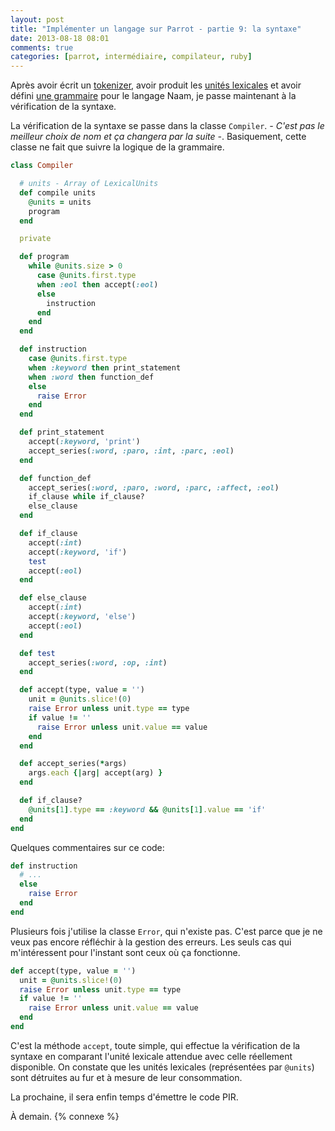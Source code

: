 ```yaml
---
layout: post
title: "Implémenter un langage sur Parrot - partie 9: la syntaxe"
date: 2013-08-18 08:01
comments: true
categories: [parrot, intermédiaire, compilateur, ruby]
---
```


Après avoir écrit un 
[tokenizer](http://lkdjiin.github.io/blog/2013/08/12/parrot-6-ecrire-le-tokenizer/),
avoir produit les [unités lexicales](http://lkdjiin.github.io/blog/2013/08/13/implementer-un-langage-sur-parrot-partie-7-le-lexer/)
et avoir défini
[une grammaire](http://lkdjiin.github.io/blog/2013/08/17/implementer-un-langage-sur-parrot-partie-8-la-grammaire/)
pour le langage Naam, je passe maintenant à la vérification de la syntaxe.

<!-- more -->

La vérification de la syntaxe se passe dans la classe `Compiler`. *- C'est pas
le meilleur choix de nom et ça changera par la suite -*. Basiquement, cette
classe ne fait que suivre la logique de la grammaire.

``` ruby lib/naam/compiler.rb
class Compiler

  # units - Array of LexicalUnits
  def compile units
    @units = units
    program
  end

  private

  def program
    while @units.size > 0
      case @units.first.type
      when :eol then accept(:eol)
      else
        instruction
      end
    end
  end

  def instruction
    case @units.first.type
    when :keyword then print_statement
    when :word then function_def
    else
      raise Error
    end
  end

  def print_statement
    accept(:keyword, 'print')
    accept_series(:word, :paro, :int, :parc, :eol)
  end

  def function_def
    accept_series(:word, :paro, :word, :parc, :affect, :eol)
    if_clause while if_clause?
    else_clause
  end

  def if_clause
    accept(:int)
    accept(:keyword, 'if')
    test
    accept(:eol)
  end

  def else_clause
    accept(:int)
    accept(:keyword, 'else')
    accept(:eol)
  end

  def test
    accept_series(:word, :op, :int)
  end

  def accept(type, value = '')
    unit = @units.slice!(0)
    raise Error unless unit.type == type
    if value != ''
      raise Error unless unit.value == value
    end
  end

  def accept_series(*args)
    args.each {|arg| accept(arg) }
  end

  def if_clause?
    @units[1].type == :keyword && @units[1].value == 'if'
  end
end
```

Quelques commentaires sur ce code:

``` ruby
def instruction
  # ...
  else
    raise Error
  end
end
```

Plusieurs fois j'utilise la classe `Error`, qui n'existe pas. C'est parce que
je ne veux pas encore réfléchir à la gestion des erreurs. Les seuls cas qui
m'intéressent pour l'instant sont ceux où ça fonctionne.

``` ruby
def accept(type, value = '')
  unit = @units.slice!(0)
  raise Error unless unit.type == type
  if value != ''
    raise Error unless unit.value == value
  end
end
```

C'est la méthode `accept`, toute simple, qui effectue la vérification
de la syntaxe en comparant l'unité lexicale attendue avec celle réellement
disponible. On constate que les unités lexicales (représentées par `@units`)
sont détruites au fur et à mesure de leur consommation.

La prochaine, il sera enfin temps d'émettre le code PIR.

À demain.
{% connexe %}
